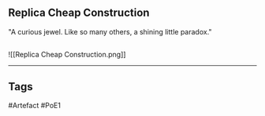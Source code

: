 ## Replica Cheap Construction
"A curious jewel. Like so many others, a shining little paradox."
##
![[Replica Cheap Construction.png]]

---
## Tags
#Artefact
#PoE1